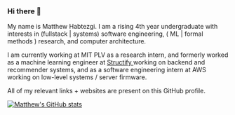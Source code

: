 ### Hi there 👋

<!--
**mhbtz1/mhbtz1** is a ✨ _special_ ✨ repository because its `README.md` (this file) appears on your GitHub profile.

Here are some ideas to get you started:

- 🔭 I’m currently working on ...
- 🌱 I’m currently learning ...
- 👯 I’m looking to collaborate on ...
- 🤔 I’m looking for help with ...
- 💬 Ask me about ...
- 📫 How to reach me: ...
- 😄 Pronouns: ...
- ⚡ Fun fact: ...
-->

My name is Matthew Habtezgi. I am a rising 4th year undergraduate with interests in  (fullstack | systems) software engineering, ( ML | formal methods ) research, and computer architecture.

I am currently working at MIT PLV as a research intern, and formerly worked as a machine learning engineer at <a href="https://www.structify.ai"> Structify </a> working on backend and recommender systems, and as a software engineering intern at AWS working on low-level systems / server firmware.

All of my relevant links + websites are present on this GitHub profile.

[![Matthew's GitHub stats](https://github-readme-stats.vercel.app/api?username=mhbtz1)](https://github.com/anuraghazra/github-readme-stats)
